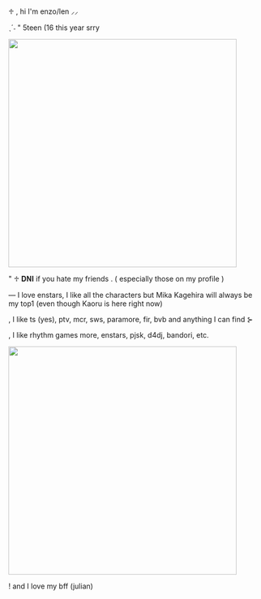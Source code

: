 ♱  , hi I'm enzo/len  ⸝⸝

 ˎˊ˗  " 5teen (16 this year srry
       
<img src= "https://files.catbox.moe/kelspx.gif" width="450" height="alto"/>

"  ♱   𝐃𝐍𝐈 if you hate my friends . ( especially those on my profile ) 

— I love enstars, I like all the characters but Mika Kagehira will always be my top1 
  (even though Kaoru is here right now)

 , I like ts (yes), ptv, mcr, sws, paramore, fir, bvb and anything I can find ⊱
  
 , I like rhythm games more, enstars, pjsk, d4dj, bandori, etc.

 <img src= "https://files.catbox.moe/1qktzo.gif" width="450" height="alto"/>

   ! and I love my bff (julian)
